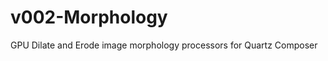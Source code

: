 v002-Morphology
===============

GPU Dilate and Erode image morphology processors for Quartz Composer